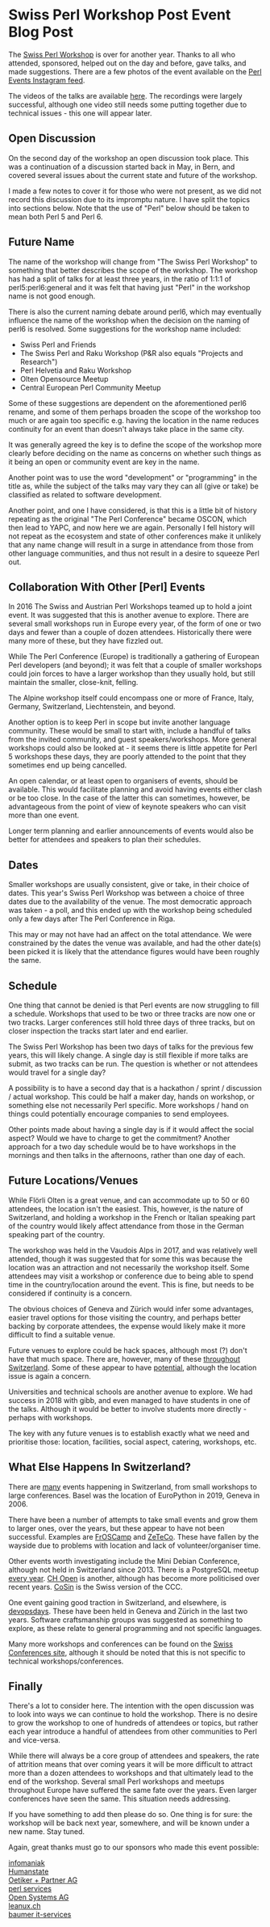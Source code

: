 # Swiss Perl Workshop Post Event Blog Post

The [Swiss Perl Workshop](http://act.perl-workshop.ch/spw2019/index.html) is over for another year. Thanks to all who attended, sponsored, helped out on the day and before, gave talks, and made suggestions. There are a few photos of the event available on the [Perl Events Instagram feed](https://www.instagram.com/perl_events/).

The videos of the talks are available [here](https://www.youtube.com/playlist?list=PLOOlhkMvt_o4y627mpaCGrO4ughSEeUgb). The recordings were largely successful, although one video still needs some putting together due to technical issues - this one will appear later.

## Open Discussion

On the second day of the workshop an open discussion took place. This was a continuation of a discussion started back in May, in Bern, and covered several issues about the current state and future of the workshop.

I made a few notes to cover it for those who were not present, as we did not record this discussion due to its impromptu nature. I have split the topics into sections below. Note that the use of "Perl" below should be taken to mean both Perl 5 and Perl 6.

## Future Name

The name of the workshop will change from "The Swiss Perl Workshop" to something that better describes the scope of the workshop. The workshop has had a split of talks for at least three years, in the ratio of 1:1:1 of perl5:perl6:general and it was felt that having just "Perl" in the workshop name is not good enough.

There is also the current naming debate around perl6, which may eventually influence the name of the workshop when the decision on the naming of perl6 is resolved. Some suggestions for the workshop name included:

- Swiss Perl and Friends
- The Swiss Perl and Raku Workshop (P&R also equals "Projects and Research")
- Perl Helvetia and Raku Workshop
- Olten Opensource Meetup
- Central European Perl Community Meetup

Some of these suggestions are dependent on the aforementioned perl6 rename, and some of them perhaps broaden the scope of the workshop too much or are again too specific e.g. having the location in the name reduces continuity for an event than doesn't always take place in the same city.

It was generally agreed the key is to define the scope of the workshop more clearly before deciding on the name as concerns on whether such things as it being an open or community event are key in the name.

Another point was to use the word "development" or "programming" in the title as, while the subject of the talks may vary they can all (give or take) be classified as related to software development.

Another point, and one I have considered, is that this is a little bit of history repeating as the original "The Perl Conference" became OSCON, which then lead to YAPC, and now here we are again. Personally I fell history will not repeat as the ecosystem and state of other conferences make it unlikely that any name change will result in a surge in attendance from those from other language communities, and thus not result in a desire to squeeze Perl out.

## Collaboration With Other [Perl] Events

In 2016 The Swiss and Austrian Perl Workshops teamed up to hold a joint event. It was suggested that this is another avenue to explore. There are several small workshops run in Europe every year, of the form of one or two days and fewer than a couple of dozen attendees. Historically there were many more of these, but they have fizzled out.

While The Perl Conference (Europe) is traditionally a gathering of European Perl developers (and beyond); it was felt that a couple of smaller workshops could join forces to have a larger workshop than they usually hold, but still maintain the smaller, close-knit, felling.

The Alpine workshop itself could encompass one or more of France, Italy, Germany, Switzerland, Liechtenstein, and beyond.

Another option is to keep Perl in scope but invite another language community. These would be small to start with, include a handful of talks from the invited community, and guest speakers/workshops. More general workshops could also be looked at - it seems there is little appetite for Perl 5 workshops these days, they are poorly attended to the point that they sometimes end up being cancelled.

An open calendar, or at least open to organisers of events, should be available. This would facilitate planning and avoid having events either clash or be too close. In the case of the latter this can sometimes, however, be advantageous from the point of view of keynote speakers who can visit more than one event.

Longer term planning and earlier announcements of events would also be better for attendees and speakers to plan their schedules.

## Dates

Smaller workshops are usually consistent, give or take, in their choice of dates. This year's Swiss Perl Workshop was between a choice of three dates due to the availability of the venue. The most democratic approach was taken - a poll, and this ended up with the workshop being scheduled only a few days after The Perl Conference in Riga.

This may or may not have had an affect on the total attendance. We were constrained by the dates the venue was available, and had the other date(s) been picked it is likely that the attendance figures would have been roughly the same.

## Schedule

One thing that cannot be denied is that Perl events are now struggling to fill a schedule. Workshops that used to be two or three tracks are now one or two tracks. Larger conferences still hold three days of three tracks, but on closer inspection the tracks start later and end earlier.

The Swiss Perl Workshop has been two days of talks for the previous few years, this will likely change. A single day is still flexible if more talks are submit, as two tracks can be run. The question is whether or not attendees would travel for a single day?

A possibility is to have a second day that is a hackathon / sprint / discussion / actual workshop. This could be half a maker day, hands on workshop, or something else not necessarily Perl specific. More workshops / hand on things could potentially encourage companies to send employees.

Other points made about having a single day is if it would affect the social aspect? Would we have to charge to get the commitment? Another approach for a two day schedule would be to have workshops in the mornings and then talks in the afternoons, rather than one day of each.

## Future Locations/Venues

While Flörli Olten is a great venue, and can accommodate up to 50 or 60 attendees, the location isn't the easiest. This, however, is the nature of Switzerland, and holding a workshop in the French or Italian speaking part of the country would likely affect attendance from those in the German speaking part of the country.

The workshop was held in the Vaudois Alps in 2017, and was relatively well attended, though it was suggested that for some this was because the location was an attraction and not necessarily the workshop itself. Some attendees may visit a workshop or conference due to being able to spend time in the country/location around the event. This is fine, but needs to be considered if continuity is a concern.

The obvious choices of Geneva and Zürich would infer some advantages, easier travel options for those visiting the country, and perhaps better backing by corporate attendees, the expense would likely make it more difficult to find a suitable venue.

Future venues to explore could be hack spaces, although most (?) don't have that much space. There are, however, many of these [throughout Switzerland](https://wiki.hackerspaces.org/Switzerland). Some of these appear to have [potential](https://hack.digitalglarus.ch/hacking-and-living-in-hotel-diesbach.html), although the location issue is again a concern.

Universities and technical schools are another avenue to explore. We had success in 2018 with gibb, and even managed to have students in one of the talks. Although it would be better to involve students more directly - perhaps with workshops.

The key with any future venues is to establish exactly what we need and prioritise those: location, facilities, social aspect, catering, workshops, etc.

## What Else Happens In Switzerland?

There are [many](https://www.meetup.com/find/events/tech/?allMeetups=false&radius=100&userFreeform=Z%C3%BCrich%2C+Switzerland&mcId=c1005076&change=yes&eventFilter=mysugg) events happening in Switzerland, from small workshops to large conferences. Basel was the location of EuroPython in 2019, Geneva in 2006.

There have been a number of attempts to take small events and grow them to larger ones, over the years, but these appear to have not been successful. Examples are [FrOSCamp](https://wiki.gnome.org/FrOSCamp) and [ZeTeCo](https://zeteco.ch). These have fallen by the wayside due to problems with location and lack of volunteer/organiser time.

Other events worth investigating include the Mini Debian Conference, although not held in Switzerland since 2013. There is a PostgreSQL meetup [every year](https://www.pgday.ch/2019/). [CH Open](https://www.ch-open.ch/) is another, although has become more politicised over recent years. [CoSin](https://www.cosin.ch/de/) is the Swiss version of the CCC.

One event gaining good traction in Switzerland, and elsewhere, is [devopsdays](https://devopsdays.org/). These have been held in Geneva and Zürich in the last two years. Software craftsmanship groups was suggested as something to explore, as these relate to general programming and not specific languages.

Many more workshops and conferences can be found on the [Swiss Conferences site](https://www.swiss-conferences.com/conferences), although it should be noted that this is not specific to technical workshops/conferences.

## Finally

There's a lot to consider here. The intention with the open discussion was to look into ways we can continue to hold the workshop. There is no desire to grow the workshop to one of hundreds of attendees or topics, but rather each year introduce a handful of attendees from other communities to Perl and vice-versa.

While there will always be a core group of attendees and speakers, the rate of attrition means that over coming years it will be more difficult to attract more than a dozen attendees to workshops and that ultimately lead to the end of the workshop. Several small Perl workshops and meetups throughout Europe have suffered the same fate over the years. Even larger conferences have seen the same. This situation needs addressing.

If you have something to add then please do so. One thing is for sure: the workshop will be back next year, somewhere, and will be known under a new name. Stay tuned.

Again, great thanks must go to our sponsors who made this event possible:

<a target="_blank" href="https://www.infomaniak.com">infomaniak</a><br />
<a target="_blank" href="https://www.humanstate.com/">Humanstate</a><br />
<a target="_blank" href="http://www.oetiker.ch/">Oetiker + Partner AG</a><br />
<a target="_blank" href="http://www.perl-services.de/">perl services</a><br />
<a target="_blank" href="https://www.open-systems.com/">Open Systems AG</a><br />
<a target="_blank" href="https://www.leanux.ch/">leanux.ch</a><br />
<a target="_blank" href="https://www.baumer-its.ch/">baumer it-services</a><br />
